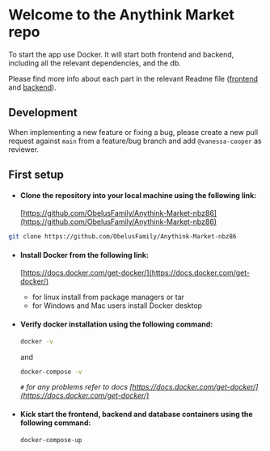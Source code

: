 # Welcome to the Anythink Market repo

To start the app use Docker. It will start both frontend and backend, including all the relevant dependencies, and the db.

Please find more info about each part in the relevant Readme file ([frontend](frontend/readme.md) and [backend](backend/README.md)).

## Development

When implementing a new feature or fixing a bug, please create a new pull request against `main` from a feature/bug branch and add `@vanessa-cooper` as reviewer.

## First setup

- #### Clone the repository into your local machine using the following link:

    [https://github.com/ObelusFamily/Anythink-Market-nbz86](https://github.com/ObelusFamily/Anythink-Market-nbz86)

```bash
git clone https://github.com/ObelusFamily/Anythink-Market-nbz86
 ```


- #### Install Docker from the following link:

    [https://docs.docker.com/get-docker/](https://docs.docker.com/get-docker/)

    - for linux install from package managers or tar
    - for Windows and Mac users install Docker desktop



- #### Verify docker installation using the following command:

    ```bash
    docker -v
    ``` 
    and
    ```bash
    docker-compose -v
    ```
    _`#` for any problems refer to docs_
    _[https://docs.docker.com/get-docker/](https://docs.docker.com/get-docker/)_


- #### Kick start the frontend, backend and database containers using the following command:

    ```bash
    docker-compose-up 
    ```


